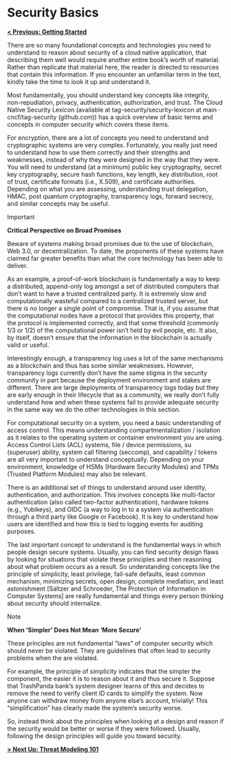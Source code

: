# Security Basics

**[< Previous: Getting Started](../getting-started.md)**

There are so many foundational concepts and technologies you need to understand to reason about security of a cloud native application, that describing them well would require another entire book’s worth of material. Rather than replicate that material here, the reader is directed to resources that contain this information. If you encounter an unfamiliar term in the text, kindly take the time to look it up and understand it.

Most fundamentally, you should understand key concepts like integrity, non-repudiation, privacy, authentication, authorization, and trust. The Cloud Native Security Lexicon (available at tag-security/security-lexicon at main · cncf/tag-security (github.com)) has a quick overview of basic terms and concepts in computer security which covers these items.

For encryption, there are a lot of concepts you need to understand and cryptographic systems are very complex. Fortunately, you really just need to understand how to use them correctly and their strengths and weaknesses, instead of why they were designed in the way that they were. You will need to understand (at a minimum) public key cryptography, secret key cryptography, secure hash functions, key length, key distribution, root of trust, certificate formats (i.e., X.509), and certificate authorities. Depending on what you are assessing, understanding trust delegation, HMAC, post quantum cryptography, transparency logs, forward secrecy, and similar concepts may be useful.

>[!IMPORTANT]
> **Critical Perspective on Broad Promises**
>
> Beware of systems making broad promises due to the use of blockchain, Web 3.0, or decentralization. To date, the proponents of these systems have claimed far greater benefits than what the core technology has been able to deliver.

As an example, a proof-of-work blockchain is fundamentally a way to keep a distributed, append-only log amongst a set of distributed computers that don’t want to have a trusted centralized party. It is extremely slow and computationally wasteful compared to a centralized trusted server, but there is no longer a single point of compromise. That is, if you assume that the computational nodes have a protocol that provides this property, that the protocol is implemented correctly, and that some threshold (commonly 1/3 or 1/2) of the computational power isn’t held by evil people, etc. It also, by itself, doesn’t ensure that the information in the blockchain is actually valid or useful.

Interestingly enough, a transparency log uses a lot of the same mechanisms as a blockchain and thus has some similar weaknesses. However, transparency logs currently don’t have the same stigma in the security community in part because the deployment environment and stakes are different. There are large deployments of transparency logs today but they are early enough in their lifecycle that as a community, we really don’t fully understand how and when these systems fail to provide adequate security in the same way we do the other technologies in this section.

For computational security on a system, you need a basic understanding of access control. This means understanding compartmentalization / isolation as it relates to the operating system or container environment you are using. Access Control Lists (ACL) systems, file / device permissions, su (superuser) ability, system call filtering (seccomp), and capability / tokens are all very important to understand conceptually. Depending on your environment, knowledge of HSMs (Hardware Security Modules) and TPMs (Trusted Platform Modules) may also be relevant.

There is an additional set of things to understand around user identity, authentication, and authorization. This involves concepts like multi-factor authentication (also called two-factor authentication), hardware tokens (e.g., Yubikeys), and OIDC (a way to log in to a system via authentication through a third party like Google or Facebook). It is key to understand how users are identified and how this is tied to logging events for auditing purposes.

The last important concept to understand is the fundamental ways in which people design secure systems. Usually, you can find security design flaws by looking for situations that violate these principles and then reasoning about what problem occurs as a result. So understanding concepts like the principle of simplicity, least privilege, fail-safe defaults, least common mechanism, minimizing secrets, open design, complete mediation, and least astonishment [Saltzer and Schroeder, The Protection of Information in Computer Systems] are really fundamental and things every person thinking about security should internalize.

> [!NOTE]
> **When 'Simpler' Does Not Mean ‘More Secure’**
>
> These principles are not fundamental “laws” of computer security which should never be violated. They are guidelines that often lead to security problems when the are violated.

For example, the principle of simplicity indicates that the simpler the component, the easier it is to reason about it and thus secure it. Suppose that TrashPanda bank’s system designer learns of this and decides to remove the need to verify client ID cards to simplify the system. Now anyone can withdraw money from anyone else’s account, trivially! This “simplification” has clearly made the system’s security worse.

So, instead think about the principles when looking at a design and reason if the security would be better or worse if they were followed. Usually, following the design principles will guide you toward security.

**[> Next Up: Threat Modeling 101](./threat-modelling-101.md)**
